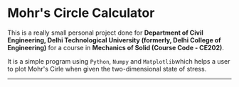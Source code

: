 # Mohr's Circle Calculator

This is a really small personal project done for **Department of Civil Engineering, Delhi Technological University (formerly, Delhi College of Engineering)** for a course in **Mechanics of Solid (Course Code - CE202)**.

It is a simple program using ```Python```, ```Numpy``` and ```Matplotlib```which helps a user to plot Mohr's Cirle when given the two-dimensional state of stress.

---
